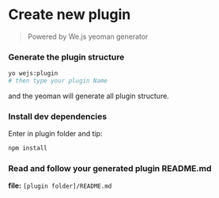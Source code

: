 # Create new plugin

> Powered by We.js yeoman generator 

### Generate the plugin structure

```sh
yo wejs:plugin
# then type your plugin Name
```

and the yeoman will generate all plugin structure.

### Install dev dependencies

Enter in plugin folder and tip: 

```sh
npm install
```

### Read and follow your generated plugin README.md

**file:** `[plugin folder]/README.md`


